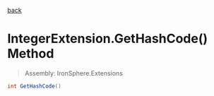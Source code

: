 ﻿

[back](/IronSphere.Extensions/types/IntegerExtension)

# IntegerExtension.GetHashCode() Method

> Assembly: IronSphere.Extensions

```csharp
int GetHashCode()
```



 